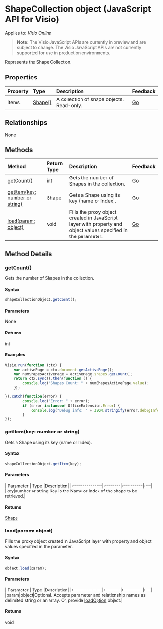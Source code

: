 # ShapeCollection object (JavaScript API for Visio)

Applies to: _Visio Online_

>**Note:** The Visio JavaScript APIs are currently in preview and are subject to change. The Visio JavaScript APIs are not currently supported for use in production environments.

Represents the Shape Collection.

## Properties

| Property	   | Type	|Description| Feedback|
|:---------------|:--------|:----------|:---|
|items|[Shape[]](shape.md)|A collection of shape objects. Read-only.|[Go](https://github.com/OfficeDev/office-js-docs/issues/new?title=Visio-shapeCollection-items)|

## Relationships
None


## Methods

| Method		   | Return Type	|Description| Feedback|
|:---------------|:--------|:----------|:---|
|[getCount()](#getcount)|int|Gets the number of Shapes in the collection.|[Go](https://github.com/OfficeDev/office-js-docs/issues/new?title=Visio-shapeCollection-getCount)|
|[getItem(key: number or string)](#getitemkey-number-or-string)|[Shape](shape.md)|Gets a Shape using its key (name or Index).|[Go](https://github.com/OfficeDev/office-js-docs/issues/new?title=Visio-shapeCollection-getItem)|
|[load(param: object)](#loadparam-object)|void|Fills the proxy object created in JavaScript layer with property and object values specified in the parameter.|[Go](https://github.com/OfficeDev/office-js-docs/issues/new?title=Visio-shapeCollection-load)|

## Method Details


### getCount()
Gets the number of Shapes in the collection.

#### Syntax
```js
shapeCollectionObject.getCount();
```

#### Parameters
None

#### Returns
int

#### Examples
```js
Visio.run(function (ctx) { 
	var activePage = ctx.document.getActivePage();
	var numShapesActivePage = activePage.shapes.getCount();
	return ctx.sync().then(function () {
		console.log("Shapes Count: " + numShapesActivePage.value);
	});

}).catch(function(error) {
		console.log("Error: " + error);
		if (error instanceof OfficeExtension.Error) {
			console.log("Debug info: " + JSON.stringify(error.debugInfo));
		}
});
```

### getItem(key: number or string)
Gets a Shape using its key (name or Index).

#### Syntax
```js
shapeCollectionObject.getItem(key);
```

#### Parameters
| Parameter	   | Type	|Description|
|:---------------|:--------|:----------|:---|
|key|number or string|Key is the Name or Index of the shape to be retrieved.|

#### Returns
[Shape](shape.md)

### load(param: object)
Fills the proxy object created in JavaScript layer with property and object values specified in the parameter.

#### Syntax
```js
object.load(param);
```

#### Parameters
| Parameter	   | Type	|Description|
|:---------------|:--------|:----------|:---|
|param|object|Optional. Accepts parameter and relationship names as delimited string or an array. Or, provide [loadOption](loadoption.md) object.|

#### Returns
void

